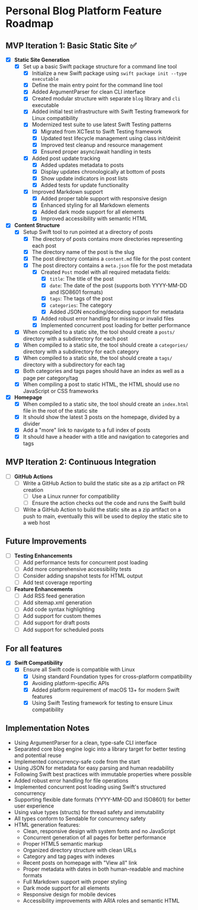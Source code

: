 # Personal Blog Platform Feature Roadmap

## MVP Iteration 1: Basic Static Site ✅

- [x] **Static Site Generation**
  - [x] Set up a basic Swift package structure for a command line tool
    - [x] Initialize a new Swift package using `swift package init --type executable`
    - [x] Define the main entry point for the command line tool
    - [x] Added ArgumentParser for clean CLI interface
    - [x] Created modular structure with separate `blog` library and `cli` executable
    - [x] Added initial test infrastructure with Swift Testing framework for Linux compatibility
    - [x] Modernized test suite to use latest Swift Testing patterns
      - [x] Migrated from XCTest to Swift Testing framework
      - [x] Updated test lifecycle management using class init/deinit
      - [x] Improved test cleanup and resource management
      - [x] Ensured proper async/await handling in tests
    - [x] Added post update tracking
      - [x] Added updates metadata to posts
      - [x] Display updates chronologically at bottom of posts
      - [x] Show update indicators in post lists
      - [x] Added tests for update functionality
    - [x] Improved Markdown support
      - [x] Added proper table support with responsive design
      - [x] Enhanced styling for all Markdown elements
      - [x] Added dark mode support for all elements
      - [x] Improved accessibility with semantic HTML

- [x] **Content Structure**
  - [x] Setup Swift tool to run pointed at a directory of posts
    - [x] The directory of posts contains more directories representing each post
    - [x] The directory name of the post is the slug
    - [x] The post directory contains a `content.md` file for the post content
    - [x] The post directory contains a `meta.json` file for the post metadata
        - [x] Created `Post` model with all required metadata fields:
            - [x] `title`: The title of the post
            - [x] `date`: The date of the post (supports both YYYY-MM-DD and ISO8601 formats)
            - [x] `tags`: The tags of the post
            - [x] `categories`: The category
            - [x] Added JSON encoding/decoding support for metadata
        - [x] Added robust error handling for missing or invalid files
        - [x] Implemented concurrent post loading for better performance
  - [x] When compiled to a static site, the tool should create a `posts/` directory with a subdirectory for each post
  - [x] When compiled to a static site, the tool should create a `categories/` directory with a subdirectory for each category
  - [x] When compiled to a static site, the tool should create a `tags/` directory with a subdirectory for each tag
  - [x] Both categories and tags pages should have an index as well as a page per category/tag
  - [x] When compiling a post to static HTML, the HTML should use no JavaScript or CSS frameworks

- [x] **Homepage**
  - [x] When compiled to a static site, the tool should create an `index.html` file in the root of the static site
  - [x] It should show the latest 3 posts on the homepage, divided by a divider
  - [x] Add a "more" link to navigate to a full index of posts
  - [x] It should have a header with a title and navigation to categories and tags

## MVP Iteration 2: Continuous Integration

- [ ] **GitHub Actions**
  - [ ] Write a GitHub Action to build the static site as a zip artifact on PR creation
    - [ ] Use a Linux runner for compatibility
    - [ ] Ensure the action checks out the code and runs the Swift build
  - [ ] Write a GitHub Action to build the static site as a zip artifact on a push to main, eventually this will be used to deploy the static site to a web host

## Future Improvements

- [ ] **Testing Enhancements**
  - [ ] Add performance tests for concurrent post loading
  - [ ] Add more comprehensive accessibility tests
  - [ ] Consider adding snapshot tests for HTML output
  - [ ] Add test coverage reporting

- [ ] **Feature Enhancements**
  - [ ] Add RSS feed generation
  - [ ] Add sitemap.xml generation
  - [ ] Add code syntax highlighting
  - [ ] Add support for custom themes
  - [ ] Add support for draft posts
  - [ ] Add support for scheduled posts

## For all features

- [x] **Swift Compatibility**
  - [x] Ensure all Swift code is compatible with Linux
    - [x] Using standard Foundation types for cross-platform compatibility
    - [x] Avoiding platform-specific APIs
    - [x] Added platform requirement of macOS 13+ for modern Swift features
    - [x] Using Swift Testing framework for testing to ensure Linux compatibility

## Implementation Notes
- Using ArgumentParser for a clean, type-safe CLI interface
- Separated core blog engine logic into a library target for better testing and potential reuse
- Implemented concurrency-safe code from the start
- Using JSON for metadata for easy parsing and human readability
- Following Swift best practices with immutable properties where possible
- Added robust error handling for file operations
- Implemented concurrent post loading using Swift's structured concurrency
- Supporting flexible date formats (YYYY-MM-DD and ISO8601) for better user experience
- Using value types (structs) for thread safety and immutability
- All types conform to Sendable for concurrency safety
- HTML generation features:
  - Clean, responsive design with system fonts and no JavaScript
  - Concurrent generation of all pages for better performance
  - Proper HTML5 semantic markup
  - Organized directory structure with clean URLs
  - Category and tag pages with indexes
  - Recent posts on homepage with "View all" link
  - Proper metadata with dates in both human-readable and machine formats
  - Full Markdown support with proper styling
  - Dark mode support for all elements
  - Responsive design for mobile devices
  - Accessibility improvements with ARIA roles and semantic HTML
